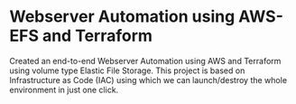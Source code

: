# Webserver Automation using AWS-EFS and Terraform
Created an end-to-end Webserver Automation using AWS and Terraform using volume type Elastic File Storage. This project is based on Infrastructure as Code (IAC) using which we can launch/destroy the whole environment in just one click.

